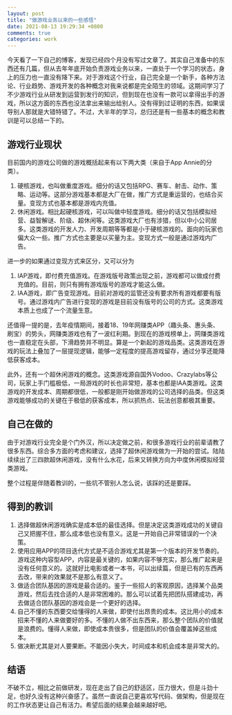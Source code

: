 ```yaml
---
layout: post
title: "做游戏业务以来的一些感悟"
date: 2021-08-13 19:29:34 +0800
comments: true
categories: work
---
```


今天看了一下自己的博客，发现已经四个月没有写过文章了。其实自己准备中的东西还有几篇，但从去年年底开始负责游戏业务以来，一直处于一个学习的状态，身上的压力也一直没有降下来。对于游戏这个行业，自己完全是一个新手，各种方法论、行业趋势、游戏开发的各种概念对我来说都是完全陌生的领域。这期间学习了不少游戏行业从研发到运营到发行的知识，但到现在也没有一款可以拿得出手的游戏，所以这方面的东西也没法拿出来输出给别人。没有得到过证明的东西，如果误导别人那就是大错特错了。不过，大半年的学习，总归还是有一些基本的概念和教训是可以总结一下的。

<!--more-->

## 游戏行业现状

目前国内的游戏公司做的游戏概括起来有以下两大类（来自于App Annie的分类）。

1. 硬核游戏，也叫做重度游戏。细分的话又包括RPG、赛车、射击、动作、策略、运动等。这部分游戏基本都是大厂在做，推广方式是重运营的，也结合买量。变现方式也基本都是游戏内充值。
2. 休闲游戏。相比起硬核游戏，可以叫做中轻度游戏。细分的话又包括模拟经营、益智解谜、阶级、超休闲等。这类游戏大厂也有涉猎，但以中小公司居多。这类游戏的开发人力、开发周期等等都是小于硬核游戏的。面向的玩家也偏大众一些。推广方式也主要是以买量为主。变现方式一般是通过游戏内广告。

进一步的如果通过变现方式来区分，又可以分为

1. IAP游戏，即付费充值游戏。在游戏版号政策出现之前，游戏都可以做成付费充值的。目前，则只有拥有游戏版号的游戏才能这么做。
2. IAA游戏，即广告变现游戏。目前对游戏的监管还没有要求所有游戏都要有版号。通过游戏内广告进行变现的游戏是目前没有版号的公司的方式。这类游戏本质上也成了一个流量生意。

还值得一提的是，去年疫情期间，接着18、19年网赚类APP（趣头条、惠头条、刷宝）的势头，网赚类游戏也有了一波红利期。到现在的游戏榜单上，网赚类游戏也一直稳定在头部，下滑趋势并不明显。算是一个新起的游戏品类。这类游戏在游戏的玩法上叠加了一层提现逻辑，能够一定程度的提高游戏留存，通过分享还能降低获客成本。

此外，还有一个超休闲游戏的概念。这类游戏源自国外Vodoo、Crazylabs等公司，玩家上手门槛极低，一局游戏的时长也非常短，基本也都是IAA类游戏。这类游戏的开发成本、周期都很低，一般都是刚开始做游戏的公司选择的品类。但这类游戏能够成功的关键在于极低的获客成本，所以抓热点、玩法创意都极其重要。

## 自己在做的

由于对游戏行业完全是个门外汉，所以决定做之前，和很多游戏行业的前辈请教了很多东西。综合多方面的考虑和建议，选择了超休闲游戏做为一开始的尝试。陆陆续续出了三四款超休闲游戏，没有什么水花，后来又转换方向为中度休闲模拟经营类游戏。


整个过程是伴随着教训的，一些坑不管别人怎么说，该踩的还是要踩。

## 得到的教训

1. 选择做超休闲游戏确实是成本低的最佳选择。但是决定这类游戏成功的关键自己又把握不住，那么成本低也没有意义。这是一开始自己非常错误的一个决策。
2. 使用应用APP的项目迭代方式是不适合游戏尤其是第一个版本的开发节奏的。游戏这种内容型APP，内容是最关键的，如果内容不够充实，那么推广起来是没有任何意义的。这就好比电影或者一本书，可以出续篇，但是已有的东西再去改，带来的效果就不是那么有意义了。
3. 做适合团队基因的游戏是最合适的。鉴于一些招人的客观原因，选择某个品类游戏，然后去找合适的人是非常困难的。那么可以试着先把团队搭建成功，再去做适合团队基因的游戏会是一个更好的选择。
4. 自己不懂的东西要交给懂得的人来做，即使付出昂贵的成本。这比用小的成本招来不懂的人来做要好的多。不懂的人做不出东西来，那么整个团队的价值就是浪费的。懂得人来做，即使成本贵很多，但是团队的价值会覆盖掉这些成本。
5. 做决断尤其是对人要果断。不能因小失大，时间成本和机会成本是非常大的。

## 结语

不破不立，相比之前做研发，现在走出了自己的舒适区，压力很大，但是斗劲十足，也好久没有这种兴奋感了。虽然一直说自己更喜欢写代码、做架构，但是现在的工作状态更让自己有活力。希望后面的结果会越来越好吧。